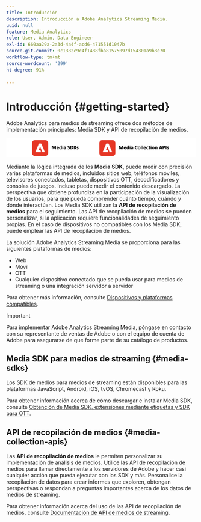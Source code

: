 ```yaml
---
title: Introducción
description: Introducción a Adobe Analytics Streaming Media.
uuid: null
feature: Media Analytics
role: User, Admin, Data Engineer
exl-id: 660aa29a-2a3d-4a4f-acd6-471551d1047b
source-git-commit: 0c1382c9c4f1488fba81575097d154301a9b8e70
workflow-type: tm+mt
source-wordcount: '299'
ht-degree: 91%

---
```


# Introducción {#getting-started}

Adobe Analytics para medios de streaming ofrece dos métodos de implementación principales: Media SDK y API de recopilación de medios.

![métodos](assets/getting-started2.png)

Mediante la lógica integrada de los **Media SDK**, puede medir con precisión varias plataformas de medios, incluidos sitios web, teléfonos móviles, televisores conectados, tabletas, dispositivos OTT, decodificadores y consolas de juegos. Incluso puede medir el contenido descargado. La perspectiva que obtiene profundiza en la participación de la visualización de los usuarios, para que pueda comprender cuánto tiempo, cuándo y dónde interactúan. Los Media SDK utilizan la **API de recopilación de medios** para el seguimiento. Las API de recopilación de medios se pueden personalizar, si la aplicación requiere funcionalidades de seguimiento propias. En el caso de dispositivos no compatibles con los Media SDK, puede emplear las API de recopilación de medios.

La solución Adobe Analytics Streaming Media se proporciona para las siguientes plataformas de medios:

* Web
* Móvil
* OTT
* Cualquier dispositivo conectado que se pueda usar para medios de streaming o una integración servidor a servidor

Para obtener más información, consulte [Dispositivos y plataformas compatibles](/help/getting-started/supported-devices.md).

>[!IMPORTANT]
>
>Para implementar Adobe Analytics Streaming Media, póngase en contacto con su representante de ventas de Adobe o con el equipo de cuenta de Adobe para asegurarse de que forme parte de su catálogo de productos.

## Media SDK para medios de streaming {#media-sdks}

Los SDK de medios para medios de streaming están disponibles para las plataformas JavaScript, Android, iOS, tvOS, Chromecast y Roku.

Para obtener información acerca de cómo descargar e instalar Media SDK, consulte [Obtención de Media SDK, extensiones mediante etiquetas y SDK para OTT](/help/getting-started/download-sdks.md).


## API de recopilación de medios {#media-collection-apis}

Las **API de recopilación de medios** le permiten personalizar su implementación de análisis de medios. Utilice las API de recopilación de medios para llamar directamente a los servidores de Adobe y hacer casi cualquier acción que pueda ejecutar con los SDK y más. Personalice la recopilación de datos para crear informes que exploren, obtengan perspectivas o respondan a preguntas importantes acerca de los datos de medios de streaming.

Para obtener información acerca del uso de las API de recopilación de medios, consulte [Documentación de API de medios de streaming](/help/implementation/media-collection-api/mc-api-overview.md).

